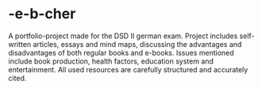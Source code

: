 # -e-b-cher
A portfolio-project made for the DSD  II german exam. 
Project includes self-written articles, essays and mind maps, discussing the advantages and disadvantages of both regular books and e-books. 
Issues mentioned include book production, health factors, education system and entertainment. 
All used resources are carefully structured and accurately cited.
